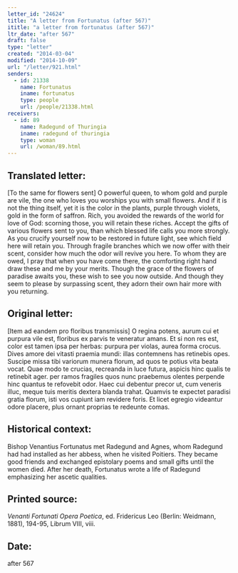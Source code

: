 ```yaml
---
letter_id: "24624"
title: "A letter from Fortunatus (after 567)"
ititle: "a letter from fortunatus (after 567)"
ltr_date: "after 567"
draft: false
type: "letter"
created: "2014-03-04"
modified: "2014-10-09"
url: "/letter/921.html"
senders:
  - id: 21338
    name: Fortunatus
    iname: fortunatus
    type: people
    url: /people/21338.html
receivers:
  - id: 89
    name: Radegund of Thuringia
    iname: radegund of thuringia
    type: woman
    url: /woman/89.html
---
```

<h2> Translated letter:</h2>[To the same for flowers sent]
O powerful queen, to whom gold and purple are vile,
the one who loves you worships you with small flowers.
And if it is not the thing itself, yet it is the color in the plants,
purple through violets, gold in the form of saffron.
Rich, you avoided the rewards of the world for love of God:
scorning those, you will retain these riches.
Accept the gifts of various flowers sent to you,
than which blessed life calls you more strongly.
As you crucify yourself now to be restored in future light,
see which field here will retain you.
Through fragile branches which we now offer with their scent,
consider how much the odor will revive you here.
To whom they are owed, I pray that when you have come there,
the comforting right hand draw these and me by your merits.
Though the grace of the flowers of paradise awaits you,
these wish to see you now outside.
And though they seem to please by surpassing scent,
they adorn their own hair more with you returning.
<h2 class="mt-4"> Original letter:</h2>[Item ad eandem pro floribus transmissis]
O regina potens, aurum cui et purpura vile est,
floribus ex parvis te veneratur amans.
Et si non res est, color est tamen ipsa per herbas:
purpura per violas, aurea forma crocus.
Dives amore dei vitasti praemia mundi:
illas contemnens has retinebis opes.
Suscipe missa tibi variorum munera florum,
ad quos te potius vita beata vocat.
Quae modo te crucias, recreanda in luce futura,
aspicis hinc qualis te retinebit ager.
per ramos fragiles quos nunc praebemus olentes
perpende hinc quantus te refovebit odor.
Haec cui debentur precor ut, cum veneris illuc,
meque tuis meritis dextera blanda trahat.
Quamvis te expectet paradisi gratia florum,
isti  vos cupiunt iam revidere foris.
Et licet egregio videantur odore placere,
plus ornant proprias te redeunte comas.
<h2 class="mt-4"> Historical context:</h2>Bishop Venantius Fortunatus met Radegund and Agnes, whom Radegund had had installed as her abbess, when he visited Poitiers.  They became good friends and exchanged epistolary poems and small gifts until the women died.  After her death, Fortunatus wrote a life of Radegund emphasizing her ascetic qualities.
<h2 class="mt-4"> Printed source:</h2><p><em>Venanti Fortunati Opera Poetica</em>, ed. Fridericus Leo (Berlin: Weidmann, 1881), 194-95, Librum VIII, viii.</p><h2 class="mt-4"> Date:</h2>after 567